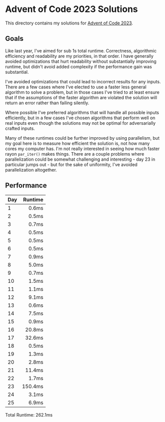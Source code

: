 # Advent of Code 2023 Solutions

This directory contains my solutions for
[Advent of Code 2023](https://adventofcode.com/2023).

## Goals

Like last year, I've aimed for sub 1s total runtime. Correctness, algorithmic
efficiency and readability are my priorities, in that order. I have generally
avoided optimizations that hurt readability without substantially improving
runtime, but didn't avoid added complexity if the performance gain was
substantial.

I've avoided optimizations that could lead to incorrect results for any inputs.
There are a few cases where I've elected to use a faster less general algorithm
to solve a problem, but in those cases I've tried to at least ensure that if
the assumptions of the faster algorithm are violated the solution will return
an error rather than failing silently.

Where possible I've preferred algorithms that will handle all possible inputs
efficiently, but in a few cases I've chosen algorithms that perform well on
real inputs even though the solutions may not be optimal for adversarially
crafted inputs.

Many of these runtimes could be further improved by using parallelism, but my
goal here is to measure how efficient the solution is, not how many cores my
computer has. I'm not really interested in seeing how much faster rayon
`par_iter()` makes things. There are a couple problems where parallelization
could be somewhat challenging and interesting - day 23 in particular jumps
out - but for the sake of uniformity, I've avoided parallelization altogether.

## Performance

| Day | Runtime |
| --- | ------: |
| 1   |   0.6ms |
| 2   |   0.5ms |
| 3   |   0.7ms |
| 4   |   0.5ms |
| 5   |   0.5ms |
| 6   |   0.5ms |
| 7   |   0.9ms |
| 8   |   5.0ms |
| 9   |   0.7ms |
| 10  |   1.5ms |
| 11  |   1.1ms |
| 12  |   9.1ms |
| 13  |   0.6ms |
| 14  |   7.5ms |
| 15  |   0.9ms |
| 16  |  20.8ms |
| 17  |  32.6ms |
| 18  |   0.5ms |
| 19  |   1.3ms |
| 20  |   2.8ms |
| 21  |  11.4ms |
| 22  |   1.7ms |
| 23  | 150.4ms |
| 24  |   3.1ms |
| 25  |   6.9ms |

Total Runtime: 262.1ms
